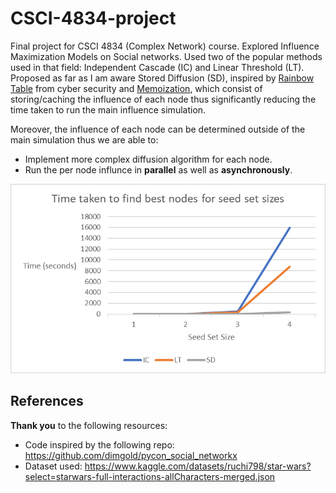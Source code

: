 # CSCI-4834-project

Final project for CSCI 4834 (Complex Network) course.
Explored Influence Maximization Models on Social networks. Used two of the popular methods used in that field: Independent Cascade (IC) and Linear Threshold (LT). Proposed as far as I am aware Stored Diffusion (SD), inspired by [Rainbow Table](https://en.wikipedia.org/wiki/Rainbow_table) from cyber security and [Memoization](https://en.wikipedia.org/wiki/Memoization#:~:text=In%20computing%2C%20memoization%20or%20memoisation,the%20same%20inputs%20occur%20again.), which consist of storing/caching the influence of each node thus significantly reducing the time taken to run the main influence simulation.

Moreover, the influence of each node can be determined outside of the main simulation thus we are able to:

-   Implement more complex diffusion algorithm for each node.
-   Run the per node influnce in **parallel** as well as **asynchronously**.

![Time taken to find best nodes for seed set sizes](time_taken.png)

## References

**Thank you** to the following resources:

-   Code inspired by the following repo: https://github.com/dimgold/pycon_social_networkx
-   Dataset used: https://www.kaggle.com/datasets/ruchi798/star-wars?select=starwars-full-interactions-allCharacters-merged.json
